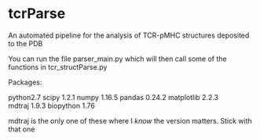# tcrParse
An automated pipeline for the analysis of TCR-pMHC structures deposited to the PDB

You can run the file parser_main.py which will then call some of the functions in tcr_structParse.py

Packages:

python2.7
scipy 1.2.1
numpy 1.16.5
pandas 0.24.2
matplotlib 2.2.3  
mdtraj 1.9.3
biopython 1.76

mdtraj is the only one of these where I *know* the version matters. Stick with that one
